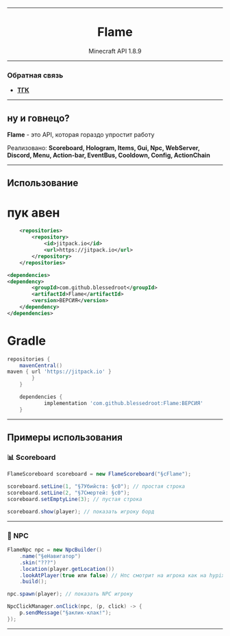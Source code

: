 <div align="center">

---
# Flame

Minecraft API 1.8.9 <p>

---
</div>

### Обратная связь

+ **[ТГК](https://t.me/playboyjava)**

---

## ну и говнецо?

**Flame** - это API, которая гораздо упростит работу <p>
 Реализовано: **Scoreboard, Hologram, Items, Gui, Npc, WebServer, Discord, Menu, Action-bar, EventBus, Cooldown, Config, ActionChain**

---

## Использование

# пук авен

```xml
	<repositories>
		<repository>
		    <id>jitpack.io</id>
		    <url>https://jitpack.io</url>
		</repository>
	</repositories>
```

```xml
<dependencies>
<dependency>
	    <groupId>com.github.blessedroot</groupId>
	    <artifactId>Flame</artifactId>
	    <version>ВЕРСИЯ</version>
	</dependency>
</dependencies>
```

# Gradle

```gradle
repositories {
	mavenCentral()
maven { url 'https://jitpack.io' }
		}
	}
```

```gradle
	dependencies {
	        implementation 'com.github.blessedroot:Flame:ВЕРСИЯ'
	}
```

---

## Примеры использования

### 📊 Scoreboard

```java
FlameScoreboard scoreboard = new FlameScoreboard("§cFlame");

scoreboard.setLine(1, "§7Убийств: §c0"); // простая строка
scoreboard.setLine(2, "§7Смертей: §c0");
scoreboard.setEmptyLine(3); // пустая строка

scoreboard.show(player); // показать игроку борд
```

---

### 🧍 NPC

```java
FlameNpc npc = new NpcBuilder()
    .name("§eНавигатор")
    .skin("???")
    .location(player.getLocation())
    .lookAtPlayer(true или false) // Нпс смотрит на игрока как на hypixel
    .build();

npc.spawn(player); // показать NPC игроку

NpcClickManager.onClick(npc, (p, click) -> {
    p.sendMessage("§aклик-клак!");
});
```

---
